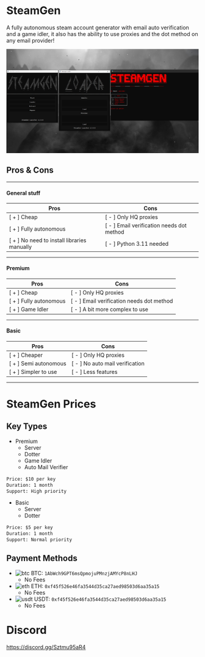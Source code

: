 # SteamGen

A fully autonomous steam account generator with email auto verification and a game idler, it also has the ability to use proxies and the dot method on any email provider!

![image](./.github/show.png)

## Pros & Cons
___
#### General stuff

| Pros                          | Cons                                      |
|-------------------------------|-------------------------------------------|
| [ + ] Cheap                   | [ - ] Only HQ proxies                     |
| [ + ] Fully autonomous        | [ - ] Email verification needs dot method |
| [ + ] No need to install libraries manually | [ - ] Python 3.11 needed    |
___
#### Premium

| Pros                          | Cons                                      |
|-------------------------------|-------------------------------------------|
| [ + ] Cheap                   | [ - ] Only HQ proxies                     |
| [ + ] Fully autonomous        | [ - ] Email verification needs dot method |
| [ + ] Game Idler              | [ - ] A bit more complex to use           |
___
#### Basic

| Pros                          | Cons                                      |
|-------------------------------|-------------------------------------------|
| [ + ] Cheaper                 | [ - ] Only HQ proxies                     |
| [ + ] Semi autonomous         | [ - ] No auto mail verification           |
| [ + ] Simpler to use          | [ - ] Less features                       |
___
# SteamGen Prices

## Key Types
- Premium
  * Server
  * Dotter
  * Game Idler
  * Auto Mail Verifier

```
Price: $10 per key
Duration: 1 month
Support: High priority
```

- Basic
  * Server
  * Dotter

```
Price: $5 per key
Duration: 1 month
Support: Normal priority
```
## Payment Methods

- <img src="https://cdn.discordapp.com/emojis/1115655103093936259.webp?size=44&quality=lossless" alt="btc" width="22" height="22"> BTC: `1AbWch9GPT6msQpmojuPMnzjAMYcP8nLHJ`
  * No Fees
- <img src="https://cdn.discordapp.com/emojis/1115655101516873859.webp?size=44&quality=lossless" alt="eth" width="22" height="22"> ETH: `0xf45f526e46fa3544d35ca27aed98503d6aa35a15`
  * No Fees
- <img src="https://cdn.discordapp.com/emojis/1115720358100746371.webp?size=44&quality=lossless" alt="usdt" width="22" height="22"> USDT: `0xf45f526e46fa3544d35ca27aed98503d6aa35a15`
  * No Fees

# Discord
https://discord.gg/Sztmu95aR4
